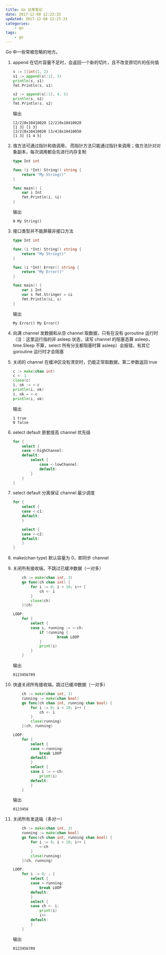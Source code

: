```yaml
---
title: Go 日常笔记
date: 2017-12-08 12:23:33
updated: 2017-12-08 12:23:33
categories:
    - go
tags:
    - go
---
```

Go 中一些常被忽略的地方。
<!-- more -->

1. append 在切片容量不足时，会返回一个新的切片，且不改变原切片的任何值
    ```go
    s := []int{1, 2}
    s1 := append(s[:1], 3)
    println(s, s1)
    fmt.Println(s, s1)
    
    s2 := append(s[:1], 4, 5)
    println(s, s2)
    fmt.Println(s, s2)
    ```
    输出
    ```console
    [2/2]0x10410020 [2/2]0x10410020
    [1 3] [1 3]
    [2/2]0x10410020 [3/4]0x10410050
    [1 3] [1 4 5]
    ```

1. 值方法可通过指针和值调用， 而指针方法只能通过指针来调用；值方法针对对象副本，每次调用都会先进行内存复制
    ```go
    type Int int

    func (i *Int) String() string {
        return "My String()"
    }

    func main() {
        var i Int
        fmt.Println(i, &i)
    }
    ```
    输出
    ```console
    0 My String()
    ```

1. 接口类型并不能屏蔽非接口方法
    ```go
    type Int int

    func (i *Int) String() string {
        return "My String()"
    }

    func (i *Int) Error() string {
        return "My Error()"
    }

    func main() {
	    var i Int
        var s fmt.Stringer = &i
        fmt.Println(&i, s)
    }
    ```
    输出
    ```console
    My Error() My Error()
    ```

1. 向满 channel 发数据和从空 channel 取数据，只有在没有 goroutine 运行时（注：这里运行指的非 asleep 状态，读写 channel 的阻塞态算 asleep，time.Sleep 不算，select 所有分支都阻塞时算 asleep）会报错，有其它 goroutine 运行时才会阻塞

1. 关闭的 channel 在缓冲区没有清空时，仍能正常取数据，第二参数返回 true
    ```go
    c := make(chan int)
    c <- 1
    close(c)
    i, ok := <-c
    println(i, ok)
    i, ok = <-c
    println(i, ok)
    ```
    输出
    ```console
    1 true
    0 false
    ```

1. select default 嵌套提高 channel 优先级
    ```go
    for {
        select {
        case <-highChannel:
        default:
            select {
                case <-lowChannel:
                default:
            }
        }
    }
    ```

1. select default 分离保证 channel 最少调度
    ```go
    for {
        select {
        case <-c1:
        default:
        }
	
        select {
        case <-c2:
        default:
        }
    }
    ```

1. make(chan type) 默认容量为 0，即同步 channel

1. 关闭所有接收端，不跳过已缓冲数据（一对多）
    ```go
        ch := make(chan int, 3)
        go func(ch chan int) {
            for i := 0; i < 10; i++ {
                ch <- i
            }
            close(ch)
        }(ch)

    LOOP:
        for {
            select {
            case i, running := <-ch:
                if !running {
                        break LOOP
                }
                print(i)
            }
        }
    ```
    输出
    ```console
    0123456789
    ```

1. 快速关闭所有接收端，跳过已缓冲数据（一对多）
    ```go
        ch := make(chan int, 3)
        running := make(chan bool)
        go func(ch chan int, running chan bool) {
            for i := 0; i < 10; i++ {
                ch <- i
            }
            close(running)
        }(ch, running)

    LOOP:
        for {
            select {
            case <-running:
                break LOOP
            default:
            }
            select {
            case i := <-ch:
                print(i)
            default:
            }
        }
    ```
    输出
    ```console
    0123456
    ```

1. 关闭所有发送端（多对一）
    ```go
        ch := make(chan int, 3)
        running := make(chan bool)
        go func(ch chan int, running chan bool) {
            for i := 0; i < 10; i++ {
                <-ch
            }
            close(running)
        }(ch, running)

    LOOP:
        for i := 0; ; {
            select {
            case <-running:
                break LOOP
            default:
            }
            select {
            case ch <- i:
                print(i)
                i++
            default:
            }
        }
    ```
    输出
    ```console
    0123456789
    ```
